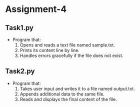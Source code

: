# Assignment-4

## Task1.py
 * Program that:
    1.   Opens and reads a text file named sample.txt.
    2.   Prints its content line by line.
    3.   Handles errors gracefully if the file does not exist.
    
## Task2.py
  * Program that:
    1.   Takes user input and writes it to a file named output.txt.
    2.   Appends additional data to the same file.
    3.   Reads and displays the final content of the file.
